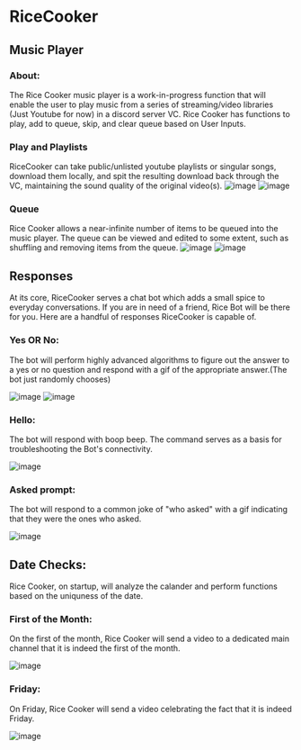 # RiceCooker

## Music Player

### About:

The Rice Cooker music player is a work-in-progress function that will enable the user to play music from a series of streaming/video libraries (Just Youtube for now) in a discord server VC. Rice Cooker has functions to play, add to queue, skip, and clear queue based on User Inputs. 

### Play and Playlists
RiceCooker can take public/unlisted youtube playlists or singular songs, download them locally, and spit the resulting download back through the VC, maintaining the sound quality of the original video(s).
![image](https://github.com/FavourAdekola/RiceCooker/assets/100747801/3ccc3cc5-b8de-4ddf-b40c-7f180101eb4f)
![image](https://github.com/FavourAdekola/RiceCooker/assets/100747801/afa0f546-5bd4-49a8-9d2e-3bf7601f730f)

### Queue
Rice Cooker allows a near-infinite number of items to be queued into the music player. The queue can be viewed and edited to some extent, such as shuffling and removing items from the queue. 
![image](https://github.com/FavourAdekola/RiceCooker/assets/100747801/8917c3ae-dd43-4f67-8a46-7d319bca91f9)
![image](https://github.com/FavourAdekola/RiceCooker/assets/100747801/a0186a53-d349-4e97-b4e2-3d3abb96848d)




## Responses
At its core, RiceCooker serves a chat bot which adds a small spice to everyday conversations. If you are in need of a friend, Rice Bot will be there for you. Here are a handful of responses RiceCooker is capable of. 

### Yes OR No:
The bot will perform highly advanced algorithms to figure out the answer to a yes or no question and respond with a gif of the appropriate answer.(The bot just randomly chooses)

![image](https://github.com/FavourAdekola/RiceCooker/assets/100747801/e80729dd-93a9-4fc9-9057-8e0d00199d4c)
![image](https://github.com/FavourAdekola/RiceCooker/assets/100747801/7414aeba-bd9b-4a77-9bf7-3d7ae0d6c4f7)

### Hello:
The bot will respond with boop beep. The command serves as a basis for troubleshooting the Bot's connectivity. 

![image](https://github.com/FavourAdekola/RiceCooker/assets/100747801/8a58321a-8e2e-42d0-b780-78d8c6306a48)

### Asked prompt:
The bot will respond to a common joke of "who asked" with a gif indicating that they were the ones who asked. 

![image](https://github.com/FavourAdekola/RiceCooker/assets/100747801/3a6b3f9c-f2a4-4c82-aecd-939de7eb0c5b)

## Date Checks:
Rice Cooker, on startup, will analyze the calander and perform functions based on the uniquness of the date.

### First of the Month:
On the first of the month, Rice Cooker will send a video to a dedicated main channel that it is indeed the first of the month.

![image](https://github.com/FavourAdekola/RiceCooker/assets/100747801/543579b0-1118-4692-844c-395a9c026024)


### Friday:
On Friday, Rice Cooker will send a video celebrating the fact that it is indeed Friday. 

![image](https://github.com/FavourAdekola/RiceCooker/assets/100747801/3149a8e4-d164-499d-974e-de7617016822)
